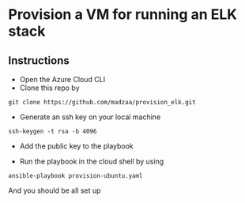 # Provision a VM for running an ELK stack

## Instructions

* Open the Azure Cloud CLI
* Clone this repo by

```
git clone https://github.com/madzaa/provision_elk.git
```

* Generate an ssh key on your local machine 

```
ssh-keygen -t rsa -b 4096
```

* Add the public key to the playbook

* Run the playbook in the cloud shell by using

``` 
ansible-playbook provision-ubuntu.yaml
```

And you should be all set up
